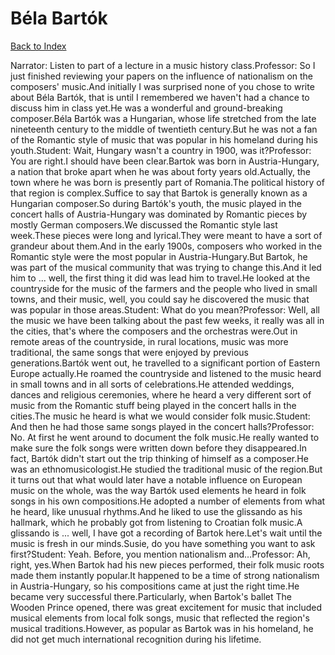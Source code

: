 # Béla Bartók
[Back to Index](https://github.com/windows10010/tpoExtractor/blob/master/README.md)

Narrator: Listen to part of a lecture in a music history class.Professor: So I just finished reviewing your papers on the influence of nationalism on the composers' music.And initially I was surprised none of you chose to write about Béla Bartók, that is until I remembered we haven't had a chance to discuss him in class yet.He was a wonderful and ground-breaking composer.Béla Bartók was a Hungarian, whose life stretched from the late nineteenth century to the middle of twentieth century.But he was not a fan of the Romantic style of music that was popular in his homeland during his youth.Student: Wait, Hungary wasn't a country in 1900, was it?Professor: You are right.I should have been clear.Bartok was born in Austria-Hungary, a nation that broke apart when he was about forty years old.Actually, the town where he was born is presently part of Romania.The political history of that region is complex.Suffice to say that Bartok is generally known as a Hungarian composer.So during Bartók's youth, the music played in the concert halls of Austria-Hungary was dominated by Romantic pieces by mostly German composers.We discussed the Romantic style last week.These pieces were long and lyrical.They were meant to have a sort of grandeur about them.And in the early 1900s, composers who worked in the Romantic style were the most popular in Austria-Hungary.But Bartok, he was part of the musical community that was trying to change this.And it led him to ... well, the first thing it did was lead him to travel.He looked at the countryside for the music of the farmers and the people who lived in small towns, and their music, well, you could say he discovered the music that was popular in those areas.Student: What do you mean?Professor: Well, all the music we have been talking about the past few weeks, it really was all in the cities, that's where the composers and the orchestras were.Out in remote areas of the countryside, in rural locations, music was more traditional, the same songs that were enjoyed by previous generations.Bartók went out, he travelled to a significant portion of Eastern Europe actually.He roamed the countryside and listened to the music heard in small towns and in all sorts of celebrations.He attended weddings, dances and religious ceremonies, where he heard a very different sort of music from the Romantic stuff being played in the concert halls in the cities.The music he heard is what we would consider folk music.Student: And then he had those same songs played in the concert halls?Professor: No. At first he went around to document the folk music.He really wanted to make sure the folk songs were written down before they disappeared.In fact, Bartók didn't start out the trip thinking of himself as a composer.He was an ethnomusicologist.He studied the traditional music of the region.But it turns out that what would later have a notable influence on European music on the whole, was the way Bartók used elements he heard in folk songs in his own compositions.He adopted a number of elements from what he heard, like unusual rhythms.And he liked to use the glissando as his hallmark, which he probably got from listening to Croatian folk music.A glissando is ... well, I have got a recording of Bartok here.Let's wait until the music is fresh in our minds.Susie, do you have something you want to ask first?Student: Yeah. Before, you mention nationalism and…Professor: Ah, right, yes.When Bartok had his new pieces performed, their folk music roots made them instantly popular.It happened to be a time of strong nationalism in Austria-Hungary, so his compositions came at just the right time.He became very successful there.Particularly, when Bartok's ballet The Wooden Prince opened, there was great excitement for music that included musical elements from local folk songs, music that reflected the region's musical traditions.However, as popular as Bartok was in his homeland, he did not get much international recognition during his lifetime. 